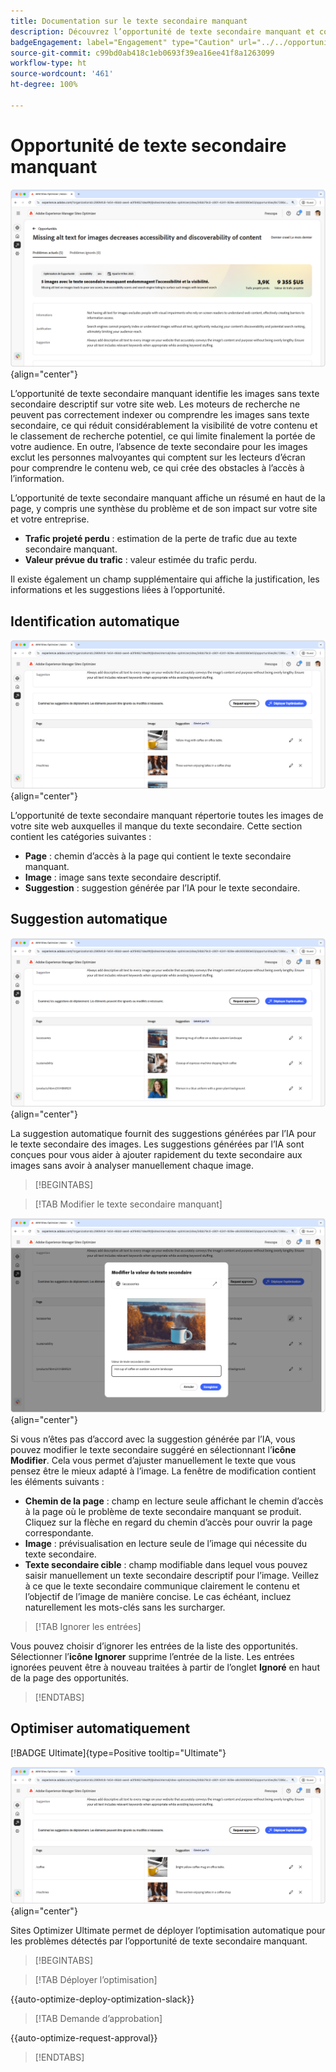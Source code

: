 ```yaml
---
title: Documentation sur le texte secondaire manquant
description: Découvrez l’opportunité de texte secondaire manquant et comment l’utiliser pour améliorer l’engagement sur votre site web.
badgeEngagement: label="Engagement" type="Caution" url="../../opportunity-types/engagement.md" tooltip="Engagement"
source-git-commit: c99bd0ab418c1eb0693f39ea16ee41f8a1263099
workflow-type: ht
source-wordcount: '461'
ht-degree: 100%

---
```



# Opportunité de texte secondaire manquant

![Opportunité de texte secondaire manquant](./assets/missing-alt-text/hero.png){align="center"}

L’opportunité de texte secondaire manquant identifie les images sans texte secondaire descriptif sur votre site web. Les moteurs de recherche ne peuvent pas correctement indexer ou comprendre les images sans texte secondaire, ce qui réduit considérablement la visibilité de votre contenu et le classement de recherche potentiel, ce qui limite finalement la portée de votre audience. En outre, l’absence de texte secondaire pour les images exclut les personnes malvoyantes qui comptent sur les lecteurs d’écran pour comprendre le contenu web, ce qui crée des obstacles à l’accès à l’information.

L’opportunité de texte secondaire manquant affiche un résumé en haut de la page, y compris une synthèse du problème et de son impact sur votre site et votre entreprise.

* **Trafic projeté perdu** : estimation de la perte de trafic due au texte secondaire manquant.
* **Valeur prévue du trafic** : valeur estimée du trafic perdu.

Il existe également un champ supplémentaire qui affiche la justification, les informations et les suggestions liées à l’opportunité.

## Identification automatique

![Identification automatique du texte secondaire manquant](./assets/missing-alt-text/auto-identify.png){align="center"}

L’opportunité de texte secondaire manquant répertorie toutes les images de votre site web auxquelles il manque du texte secondaire. Cette section contient les catégories suivantes :

* **Page** : chemin d’accès à la page qui contient le texte secondaire manquant.
* **Image** : image sans texte secondaire descriptif.
* **Suggestion** : suggestion générée par l’IA pour le texte secondaire.

## Suggestion automatique

![Suggestion automatique du texte secondaire manquant](./assets/missing-alt-text/auto-suggest.png){align="center"}

La suggestion automatique fournit des suggestions générées par l’IA pour le texte secondaire des images. Les suggestions générées par l’IA sont conçues pour vous aider à ajouter rapidement du texte secondaire aux images sans avoir à analyser manuellement chaque image.

>[!BEGINTABS]

>[!TAB Modifier le texte secondaire manquant]

![Modifier le texte secondaire manquant](./assets/missing-alt-text/edit-alt-text-value.png){align="center"}

Si vous n’êtes pas d’accord avec la suggestion générée par l’IA, vous pouvez modifier le texte secondaire suggéré en sélectionnant l’**icône Modifier**. Cela vous permet d’ajuster manuellement le texte que vous pensez être le mieux adapté à l’image. La fenêtre de modification contient les éléments suivants :

* **Chemin de la page** : champ en lecture seule affichant le chemin d’accès à la page où le problème de texte secondaire manquant se produit. Cliquez sur la flèche en regard du chemin d’accès pour ouvrir la page correspondante.
* **Image** : prévisualisation en lecture seule de l’image qui nécessite du texte secondaire.
* **Texte secondaire cible** : champ modifiable dans lequel vous pouvez saisir manuellement un texte secondaire descriptif pour l’image. Veillez à ce que le texte secondaire communique clairement le contenu et l’objectif de l’image de manière concise. Le cas échéant, incluez naturellement les mots-clés sans les surcharger.

>[!TAB Ignorer les entrées]

Vous pouvez choisir d’ignorer les entrées de la liste des opportunités. Sélectionner l’**icône Ignorer** supprime l’entrée de la liste. Les entrées ignorées peuvent être à nouveau traitées à partir de l’onglet **Ignoré** en haut de la page des opportunités.

>[!ENDTABS]

## Optimiser automatiquement

[!BADGE Ultimate]{type=Positive tooltip="Ultimate"}

![Optimisation automatique du texte secondaire manquant](./assets/missing-alt-text/auto-optimize.png){align="center"}

Sites Optimizer Ultimate permet de déployer l’optimisation automatique pour les problèmes détectés par l’opportunité de texte secondaire manquant. <!--- TBD-need more in-depth and opportunity specific information here. What does the auto-optimization do?-->

>[!BEGINTABS]

>[!TAB Déployer l’optimisation]

{{auto-optimize-deploy-optimization-slack}}

>[!TAB Demande d’approbation]

{{auto-optimize-request-approval}}

>[!ENDTABS]
